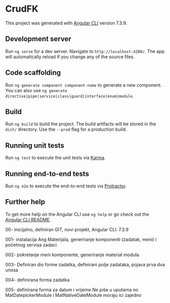 # CrudFK

This project was generated with [Angular CLI](https://github.com/angular/angular-cli) version 7.3.9.

## Development server

Run `ng serve` for a dev server. Navigate to `http://localhost:4200/`. The app will automatically reload if you change any of the source files.

## Code scaffolding

Run `ng generate component component-name` to generate a new component. You can also use `ng generate directive|pipe|service|class|guard|interface|enum|module`.

## Build

Run `ng build` to build the project. The build artifacts will be stored in the `dist/` directory. Use the `--prod` flag for a production build.

## Running unit tests

Run `ng test` to execute the unit tests via [Karma](https://karma-runner.github.io).

## Running end-to-end tests

Run `ng e2e` to execute the end-to-end tests via [Protractor](http://www.protractortest.org/).

## Further help

To get more help on the Angular CLI use `ng help` or go check out the [Angular CLI README](https://github.com/angular/angular-cli/blob/master/README.md).


00- inicijalno, definiran GIT, novi projekt, Angular CLI: 7.3.9

001-  instalacija Ang Materijala, generiranje komponenti (zadatak, meni) i početnog servisa zadaci

002-  pokretanje meni komponente, generiranje material modula

003-  Definiran dio forme zadatka, definirani polje zadataka, pojava prva dva unosa

004- definirana forma zadatka

005- definirana forma za datum i vrijeme
   Ne piše u uputama no MatDatepickerModule i MatNativeDateModule moraju ici zajedno
